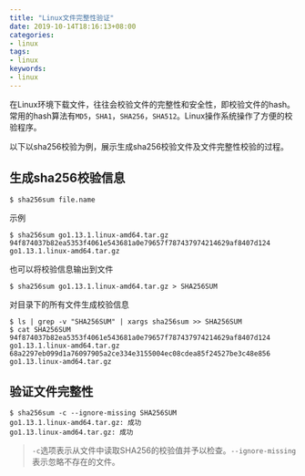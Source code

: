 ```yaml
---
title: "Linux文件完整性验证"
date: 2019-10-14T18:16:13+08:00
categories:
- linux
tags:
- linux
keywords:
- linux
---
```


在Linux环境下载文件，往往会校验文件的完整性和安全性，即校验文件的hash。常用的hash算法有`MD5`，`SHA1`，`SHA256`，`SHA512`。Linux操作系统操作了方便的校验程序。

<!--more-->

以下以sha256校验为例，展示生成sha256校验文件及文件完整性校验的过程。

## 生成sha256校验信息

```text
$ sha256sum file.name 
```

示例

```text
$ sha256sum go1.13.1.linux-amd64.tar.gz 
94f874037b82ea5353f4061e543681a0e79657f787437974214629af8407d124  go1.13.1.linux-amd64.tar.gz
```

也可以将校验信息输出到文件

```text
$ sha256sum go1.13.1.linux-amd64.tar.gz > SHA256SUM
```

对目录下的所有文件生成校验信息

```text
$ ls | grep -v "SHA256SUM" | xargs sha256sum >> SHA256SUM
$ cat SHA256SUM 
94f874037b82ea5353f4061e543681a0e79657f787437974214629af8407d124  go1.13.1.linux-amd64.tar.gz
68a2297eb099d1a76097905a2ce334e3155004ec08cdea85f24527be3c48e856  go1.13.linux-amd64.tar.gz
```

## 验证文件完整性

```text
$ sha256sum -c --ignore-missing SHA256SUM 
go1.13.1.linux-amd64.tar.gz: 成功
go1.13.linux-amd64.tar.gz: 成功

```

> `-c`选项表示从文件中读取SHA256的校验值并予以检查。`--ignore-missing`表示忽略不存在的文件。

